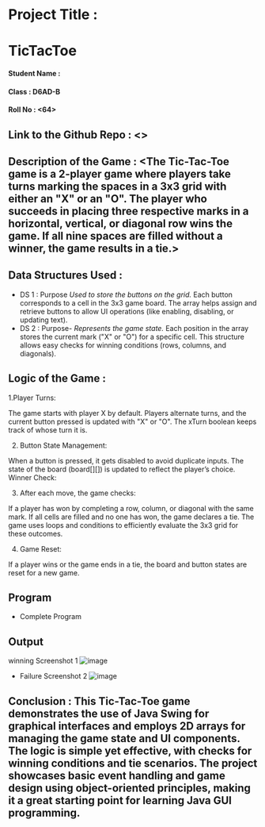 # Project Title : <Name of the Project>
# TicTacToe
#### Student Name : <Ashwinikumar Mishra>      
#### Class : D6AD-B
#### Roll No : <64>
## Link to the Github Repo : <>
## Description of the Game : <The Tic-Tac-Toe game is a 2-player game where players take turns marking the spaces in a 3x3 grid with either an "X" or an "O". The player who succeeds in placing three respective marks in a horizontal, vertical, or diagonal row wins the game. If all nine spaces are filled without a winner, the game results in a tie.>
## Data Structures Used :
- DS 1 : Purpose
 *Used to store the buttons on the grid.*
Each button corresponds to a cell in the 3x3 game board. The array helps assign and retrieve buttons to allow UI operations (like enabling, disabling, or updating text).
- DS 2 : Purpose-
*Represents the game state.*
Each position in the array stores the current mark ("X" or "O") for a specific cell. This structure allows easy checks for winning conditions (rows, columns, and diagonals).
## Logic of the Game :
1.Player Turns:

The game starts with player X by default.
Players alternate turns, and the current button pressed is updated with "X" or "O". The xTurn boolean keeps track of whose turn it is.

2. Button State Management:

When a button is pressed, it gets disabled to avoid duplicate inputs.
The state of the board (board[][]) is updated to reflect the player’s choice.
Winner Check:

3. After each move, the game checks:

If a player has won by completing a row, column, or diagonal with the same mark.
If all cells are filled and no one has won, the game declares a tie.
The game uses loops and conditions to efficiently evaluate the 3x3 grid for these outcomes.

4. Game Reset:

If a player wins or the game ends in a tie, the board and button states are reset for a new game.

## Program
- Complete Program
## Output
 winning Screenshot 1
![image](https://github.com/user-attachments/assets/68c8a297-d0cc-4dff-a694-656d4f408570)
- Failure Screenshot 2
  ![image](https://github.com/user-attachments/assets/06a9b7d1-fb45-4f46-9bf8-5e0dcd84172a)

## Conclusion : This Tic-Tac-Toe game demonstrates the use of Java Swing for graphical interfaces and employs 2D arrays for managing the game state and UI components. The logic is simple yet effective, with checks for winning conditions and tie scenarios. The project showcases basic event handling and game design using object-oriented principles, making it a great starting point for learning Java GUI programming.
